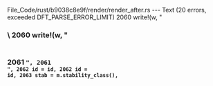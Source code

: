 File_Code/rust/b9038c8e9f/render/render_after.rs --- Text (20 errors, exceeded DFT_PARSE_ERROR_LIMIT)
2060         write!(w, "<h3 id='{id}' class='method stab {stab}'>\                                                                                           2060         write!(w, "<h3 id='{id}' class='method'>\
2061                    <span id='{ns_id}' class='invisible'><code>",                                                                                        2061                    <span id='{ns_id}' class='invisible'><code>",
2062                id = id,                                                                                                                                 2062                id = id,
2063                stab = m.stability_class(),                                                                                                                   

